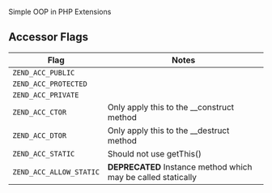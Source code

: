 Simple OOP in PHP Extensions

Accessor Flags
---
Flag | Notes
--- | ---
`ZEND_ACC_PUBLIC` |
`ZEND_ACC_PROTECTED` |
`ZEND_ACC_PRIVATE` |
`ZEND_ACC_CTOR` | Only apply this to the __construct method
`ZEND_ACC_DTOR` | Only apply this to the __destruct method
`ZEND_ACC_STATIC` | Should not use getThis()
`ZEND_ACC_ALLOW_STATIC` |  **DEPRECATED** Instance method which may be called statically

